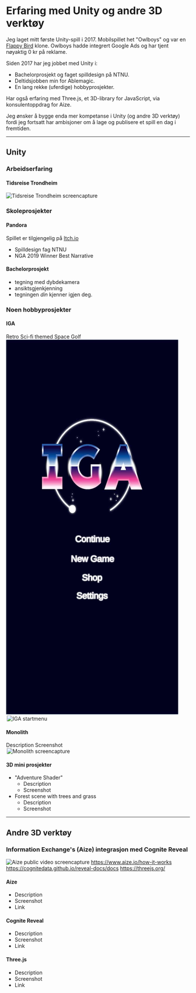 # Erfaring med Unity og andre 3D verktøy

Jeg laget mitt første Unity-spill i 2017. Mobilspillet het "Owlboys" og var en [Flappy Bird](https://en.wikipedia.org/wiki/Flappy_Bird) klone. Owlboys hadde integrert Google Ads og har tjent nøyaktig 0 kr på reklame. 

Siden 2017 har jeg jobbet med Unity i:
- Bachelorprosjekt og faget spilldesign på NTNU.
- Deltidsjobben min for Ablemagic.
- En lang rekke (uferdige) hobbyprosjekter.

Har også erfaring med Three.js, et 3D-library for JavaScript, via konsulentoppdrag for Aize. 

Jeg ønsker å bygge enda mer kompetanse i Unity (og andre 3D verktøy) fordi jeg fortsatt har ambisjoner om å lage og publisere et spill en dag i fremtiden. 

---
## Unity

### Arbeidserfaring

#### Tidsreise Trondheim
![Tidsreise Trondheim screencapture](/assets/images/tidsreise-trondheim.gif)

### Skoleprosjekter

#### Pandora

Spillet er tilgjengelig på [Itch.io](https://andnord.itch.io/pandora)

- Spilldesign fag NTNU
- NGA 2019 Winner Best Narrative  
#### Bachelorprosjekt
- tegning med dybdekamera
- ansiktsgjenkjenning
- tegningen *din* kjenner igjen deg. 

### Noen hobbyprosjekter

#### IGA 
Retro Sci-fi themed Space Golf
![IGA startmenu](/assets/images/iga.jpg)
<img src="Experience-with-Unity-and-other-3D-software//assets/images/iga.jpg" alt="IGA startmenu" style="display:block;width:500px;margin:0 auto;"/>

#### Monolith
Description
Screenshot
<img src="Experience-with-Unity-and-other-3D-software//assets/images/monolith.gif" alt="Monolith screencapture" style="display:block;width:500px;margin:0 auto;"/>

#### 3D mini prosjekter
- "Adventure Shader"
    - Description
    - Screenshot
- Forest scene with trees and grass
    - Description
    - Screenshot

---
## Andre 3D verktøy

### Information Exchange's (Aize) integrasjon med Cognite Reveal
![Aize public video screencapture](/assets/images/aize-model-viewer.gif)
https://www.aize.io/how-it-works
https://cognitedata.github.io/reveal-docs/docs
https://threejs.org/

#### Aize

- Description
- Screenshot
- Link
#### Cognite Reveal
- Description
- Screenshot
- Link
#### Three.js
- Description
- Screenshot
- Link